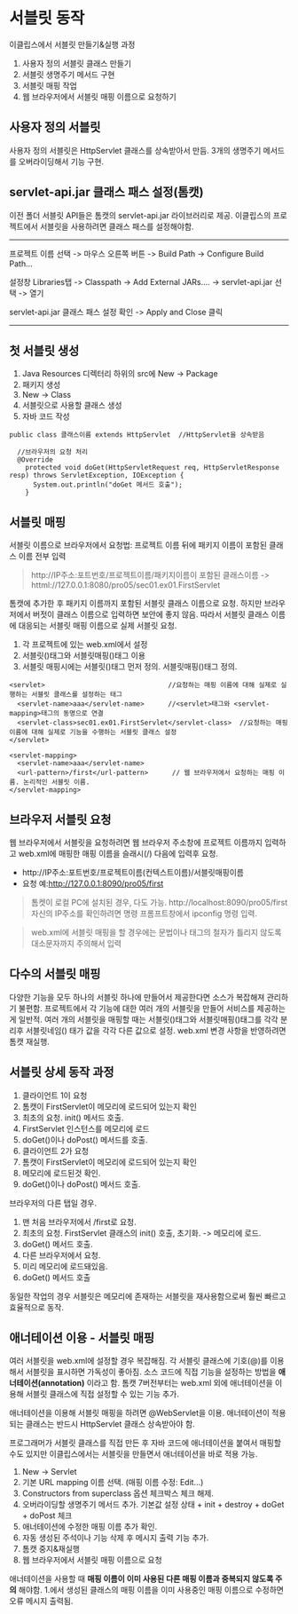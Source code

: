 # 서블릿 동작
이클립스에서 서블릿 만들기&실행 과정
1. 사용자 정의 서블릿 클래스 만들기
2. 서블릿 생명주기 메서드 구현
3. 서블릿 매핑 작업
4. 웹 브라우저에서 서블릿 매핑 이름으로 요청하기

## 사용자 정의 서블릿
사용자 정의 서블릿은 HttpServlet 클래스를 상속받아서 만듬.
3개의 생명주기 메서드를 오버라이딩해서 기능 구현.

## servlet-api.jar 클래스 패스 설정(톰캣)
이전 폴더 서블릿 API들은 톰캣의 servlet-api.jar 라이브러리로 제공. 이클립스의 프로젝트에서 서블릿을 사용하려면 클래스 패스를 설정해야함.
___
프로젝트 이름 선택 -> 마우스 오른쪽 버튼 -> Build Path -> Configure Build Path...

설정창 Libraries탭 -> Classpath -> Add External JARs.... -> servlet-api.jar 선택 -> 열기

servlet-api.jar 클래스 패스 설정 확인 -> Apply and Close 클릭
___

## 첫 서블릿 생성
1. Java Resources 디렉터리 하위의 src에 New -> Package
2. 패키지 생성
3. New -> Class
4. 서블릿으로 사용할 클래스 생성
5. 자바 코드 작성

```
public class 클래스이름 extends HttpServlet  //HttpServlet을 상속받음

  //브라우저의 요청 처리
  @Override
    protected void doGet(HttpServletRequest req, HttpServletResponse resp) throws ServletException, IOException {
      System.out.println("doGet 메서드 호출");
    }
```

## 서블릿 매핑
서블릿 이름으로 브라우저에서 요청법: 프로젝트 이름 뒤에 패키지 이름이 포함된 클래스 이름 전부 입력
> http://IP주소:포트번호/프로젝트이름/패키지이름이 포함된 클래스이름 -> httml://127.0.0.1:8080/pro05/sec01.ex01.FirstServlet

톰캣에 추가한 후 패키지 이름까지 포함된 서블릿 클래스 이름으로 요청. 하지만 브라우저에서 버젓이 클래스 이름으로 입력하면 보안에 좋지 않음. 따라서 서블릿 클래스 이름에 대응되는 서블릿 매핑 이름으로 실제 서블릿 요청.
1. 각 프로젝트에 있는 web.xml에서 설정
2. 서블릿(<servlet>)태그와 서블릿매핑(<servlet-mapping>)태그 이용
3. 서블릿 매핑시에는 서블릿(<servlet>)태그 먼저 정의. 서블릿매핑(<servlet-mapping>)태그 정의.

```
<servlet>                               //요청하는 매핑 이름에 대해 실제로 실행하는 서블릿 클래스를 설정하는 태그
  <servlet-name>aaa</servlet-name>      //<servlet>태그와 <servlet-mapping>태그의 동명으로 연결
  <servlet-class>sec01.ex01.FirstServlet</servlet-class>  //요청하는 매핑 이름에 대해 실제로 기능을 수행하는 서블릿 클래스 설정
</servlet>

<servlet-mapping>
  <servlet-name>aaa</servlet-name>
  <url-pattern>/first</url-pattern>      // 웹 브라우저에서 요청하는 매핑 이름. 논리적인 서블릿 이름.
</servlet-mapping>
```

## 브라우저 서블릿 요청
웹 브라우저에서 서블릿을 요청하려면 웹 브라우저 주소창에 프로젝트 이름까지 입력하고 web.xml에 매핑한 매핑 이름을 슬래시(/) 다음에 입력후 요청.
* http://IP주소:포트번호/프로젝트이름(컨텍스트이름)/서블릿매핑이름
* 요청 예:http://127.0.0.1:8090/pro05/first

>톰켓이 로컬 PC에 설치된 경우, 다도 가능.
>http://localhost:8090/pro05/first
>자신의 IP주소를 확인하려면 명령 프롬프트창에서 ipconfig 명령 입력.

>web.xml에 서블릿 매핑을 할 경우에는 문법이나 태그의 철자가 틀리지 않도록 대소문자까지 주의해서 입력

## 다수의 서블릿 매핑
다양한 기능을 모두 하나의 서블릿 하나에 만들어서 제공한다면 소스가 복잡해져 관리하기 불편함. 프로젝트에서 각 기능에 대한 여러 개의 서블릿을 만들어 서비스를 제공하는게 일반적.
여러 개의 서블릿을 매핑할 때는 서블릿(<servlet>)태그와 서블릿매핑(<servlet-mapping>)태그를 각각 분리후 서블릿네임(<servlet-name>) 태가 값을 각각 다른 값으로 설정.
web.xml 변경 사항을 반영하려면 톰캣 재실행.

## 서블릿 상세 동작 과정
1. 클라이언트 1이 요청
2. 톰캣이 FirstServlet이 메모리에 로드되어 있는지 확인
3. 최초의 요청. init() 메서드 호출.
4. FirstServlet 인스턴스를 메모리에 로드
5. doGet()이나 doPost() 메서드를 호출.
6. 클라이언트 2가 요청
7. 톰캣이 FirstServlet이 메모리에 로드되어 있는지 확인
8. 메모리에 로드된것 확인.
9. doGet()이나 doPost() 메서드 호출.

브라우저의 다른 탭일 경우.
1. 맨 처음 브라우저에서 /first로 요청.
2. 최초의 요청. FirstServlet 클래스의 init() 호출, 초기화. -> 메모리에 로드.
3. doGet() 메서드 호출.
4. 다른 브라우저에서 요청.
5. 미리 메모리에 로드돼있음.
6. doGet() 메서드 호출

동일한 작업의 경우 서블릿은 메모리에 존재하는 서블릿을 재사용함으로써 훨씬 빠르고 효율적으로 동작.

## 애너테이션 이용 - 서블릿 매핑
여러 서블릿을 web.xml에 설정할 경우 복잡해짐. 각 서블릿 클래스에 기호(@)를 이용해서 서블릿을 표시하면 가독성이 좋아짐.
소스 코드에 직접 기능을 설정하는 방법을 **애너테이션(annotation)** 이라고 함. 톰캣 7버전부터는 web.xml 외에 애너테이션을 이용해 서블릿 클래스에 직접 설정할 수 있는 기능 추가.
  
애너테이션을 이용해 서블릿 매핑을 하려면 @WebServlet을 이용. 애너테이션이 적용되는 클래스는 반드시 HttpServlet 클래스 상속받아야 함.
  
프로그래머가 서블릿 클래스를 직접 만든 후 자바 코드에 애너테이션을 붙여서 매핑할 수도 있지만 이클립스에서는 서블릿을 만들면서 애너테이션을 바로 적용 가능.
1. New -> Servlet
2. 기본 URL mapping 이름 선택. (매핑 이름 수정: Edit...)
3. Constructors from superclass 옵션 체크박스 체크 해제.
4. 오버라이딩할 생명주기 메서드 추가. 기본값 설정 상태 + init + destroy + doGet + doPost 체크
5. 애너테이션에 수정한 매핑 이름 추가 확인.
6. 자동 생성된 주석이나 기능 삭제 후 메시지 출력 기능 추가.
7. 톰캣 중지&재실행
8. 웹 브라우저에서 서블릿 매핑 이름으로 요청

애너테이션을 사용할 때 **매핑 이름이 이미 사용된 다른 매핑 이름과 중복되지 않도록 주의** 해야함.
1.에서 생성된 클래스의 매핑 이름을 이미 사용중인 매핑 이름으로 수정하면 오류 메시지 출력됨.
